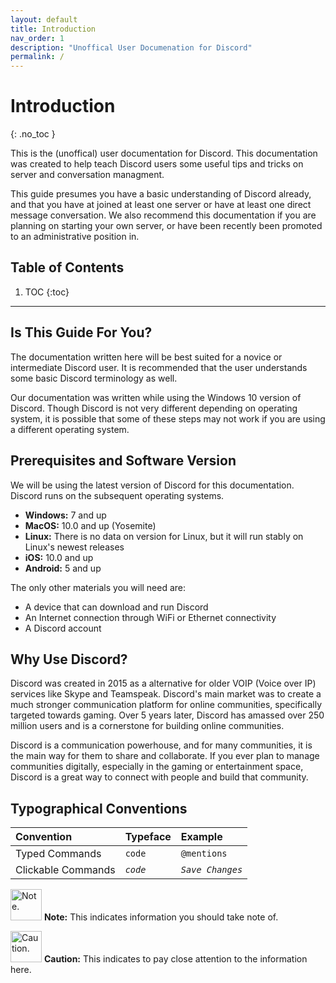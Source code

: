 ```yaml
---
layout: default
title: Introduction
nav_order: 1
description: "Unoffical User Documenation for Discord"
permalink: /
---
```


# Introduction
{: .no_toc }

This is the (unoffical) user documentation for Discord. This documentation was created to help teach Discord users some useful tips and tricks on server and conversation managment.  

This guide presumes you have a basic understanding of Discord already, and that you have at joined at least one server or have at least one direct message conversation. We also recommend this documentation if you are planning on starting your own server, or have been recently been promoted to an administrative position in.

## Table of Contents
1. TOC
{:toc}

---

## Is This Guide For You?

The documentation written here will be best suited for a novice or intermediate Discord user. It is recommended that the user understands some basic Discord terminology as well.

Our documentation was written while using the Windows 10 version of Discord. Though Discord is not very different depending on operating system, it is possible that some of these steps may not work if you are using a different operating system. 

## Prerequisites and Software Version

We will be using the latest version of Discord for this documentation. Discord runs on the subsequent operating systems.

- **Windows:** 7 and up
- **MacOS:** 10.0 and up (Yosemite)
- **Linux:** There is no data on version for Linux, but it will run stably on Linux's newest releases
- **iOS:** 10.0 and up
- **Android:** 5 and up

The only other materials you will need are:

- A device that can download and run Discord
- An Internet connection through WiFi or Ethernet connectivity
- A Discord account

## Why Use Discord?

Discord was created in 2015 as a alternative for older VOIP (Voice over IP) services like Skype and Teamspeak. Discord's main market was to create a much stronger communication platform for online communities, specifically targeted towards gaming. Over 5 years later, Discord has amassed over 250 million users and is a cornerstone for building online communities.

Discord is a communication powerhouse, and for many communities, it is the main way for them to share and collaborate. If you ever plan to manage communities digitally, especially in the gaming or entertainment space, Discord is a great way to connect with people and build that community.   

## Typographical Conventions

| Convention        | Typeface          | Example |
|:-------------|:------------------|:------|
| Typed Commands | `code` | `@mentions`  |
| Clickable Commands | *`code`*   | *`Save Changes`*  |


<img src="https://kaydens.ca/user-docs-discord/assets/images/note.png" alt="Note." style="height: 50px"/> **Note:** This indicates information you should take note of.

<img src="https://kaydens.ca/user-docs-discord/assets/images/warning.png" alt="Caution." style="height: 50px"/> **Caution:** This indicates to pay close attention to the information here.